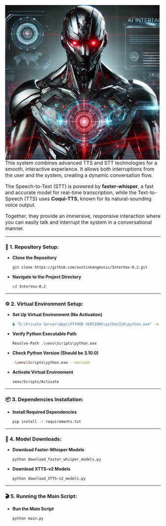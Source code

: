 <img src="photo.png" width="500" style="float: left; margin-right: 20px;"/>
<p style="font-size: 16px;">
  This system combines advanced TTS and STT technologies for a smooth, interactive experience. It allows both interruptions from the user and the system, creating a dynamic conversation flow.
</p>

<p style="font-size: 16px;">
  The Speech-to-Text (STT) is powered by <strong>faster-whisper</strong>, a fast and accurate model for real-time transcription, while the Text-to-Speech (TTS) uses <strong>Coqui-TTS</strong>, known for its natural-sounding voice output.
</p>

<p style="font-size: 16px;">
  Together, they provide an immersive, responsive interaction where you can easily talk and interrupt the system in a conversational manner.
</p>

---

### **🚀 1. Repository Setup:**
- **Clone the Repository**  
   ```bash
   git clone https://github.com/austinkangmusic/InterVox-0.2.git
   ```

- **Navigate to the Project Directory**  
   ```bash
   cd InterVox-0.2
   ```

---

### **⚙️ 2. Virtual Environment Setup:**
- **Set Up Virtual Environment (No Activation)**  
   ```bash
   & "D:\Private Server\Apps\PYTHON VERSIONS\python310\python.exe" -m venv venv
   ```

- **Verify Python Executable Path**  
   ```bash
   Resolve-Path .\venv\Scripts\python.exe
   ```

- **Check Python Version (Should be 3.10.0)**  
   ```bash
   .\venv\Scripts\python.exe --version
   ```

- **Activate Virtual Environment**  
   ```bash
   venv/Scripts/Activate
   ```

---

### **📦 3. Dependencies Installation:**
- **Install Required Dependencies**  
   ```bash
   pip install -r requirements.txt
   ```

---

### **🔽 4. Model Downloads:**
- **Download Faster-Whisper Models**  
   ```bash
   python download_faster_whisper_models.py
   ```

- **Download XTTS-v2 Models**  
   ```bash
   python download_XTTS-v2_models.py
   ```

---

### **🎬 5. Running the Main Script:**
- **Run the Main Script**  
   ```bash
   python main.py
   ```
